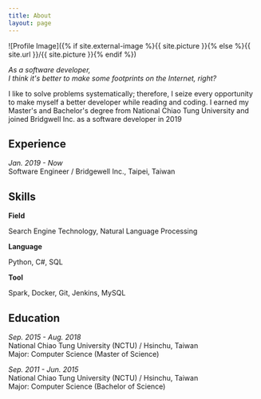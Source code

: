 ```yaml
---
title: About
layout: page
---
```

![Profile Image]({% if site.external-image %}{{ site.picture }}{% else %}{{ site.url }}/{{ site.picture }}{% endif %})


<em>As a software developer,</em><br>
<em>I think it's better to make some footprints on the Internet, right?</em>

<p>
I like to solve problems systematically; therefore, I seize every opportunity to make myself a better developer while reading and coding. I earned my Master's and Bachelor's degree from National Chiao Tung University and joined Bridgwell Inc. as a software developer in 2019</p>


<h2>Experience</h2>
<p>
<em>Jan. 2019 - Now</em><br>
Software Engineer / Bridgewell Inc., Taipei, Taiwan
</p>

<h2>Skills</h2>
<b>Field</b><br>
<p>Search Engine Technology, Natural Language Processing</p>

<b>Language</b><br>
<p>Python, C#, SQL</p>

<b>Tool</b><br>
<p>Spark, Docker, Git, Jenkins, MySQL</p>

<h2>Education</h2>
<p>
<em>Sep. 2015 - Aug. 2018</em><br>
National Chiao Tung University (NCTU) / Hsinchu, Taiwan<br>
Major: Computer Science (Master of Science)
</p>
<p>
<em>Sep. 2011 - Jun. 2015</em><br>
National Chiao Tung University (NCTU) / Hsinchu, Taiwan<br>
Major: Computer Science (Bachelor of Science)
</p>
